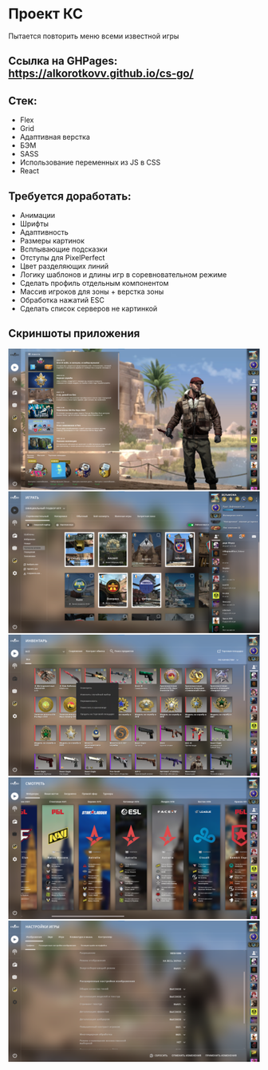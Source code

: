 # Проект КС
Пытается повторить меню всеми известной игры
## Ссылка на GHPages: https://alkorotkovv.github.io/cs-go/
## Стек:
- Flex
- Grid
- Адаптивная верстка
- БЭМ
- SASS
- Использование переменных из JS в CSS
- React
## Требуется доработать:
- Анимации
- Шрифты
- Адаптивность
- Размеры картинок
- Всплывающие подсказки
- Отступы для PixelPerfect
- Цвет разделяющих линий
- Логику шаблонов и длины игр в соревновательном режиме
- Сделать профиль отдельным компонентом
- Массив игроков для зоны + верстка зоны
- Обработка нажатий ESC
- Сделать список серверов не картинкой
## Скриншоты приложения
![alt text](img/1.png)
![alt text](img/2.png)
![alt text](img/3.png)
![alt text](img/4.png)
![alt text](img/5.png)